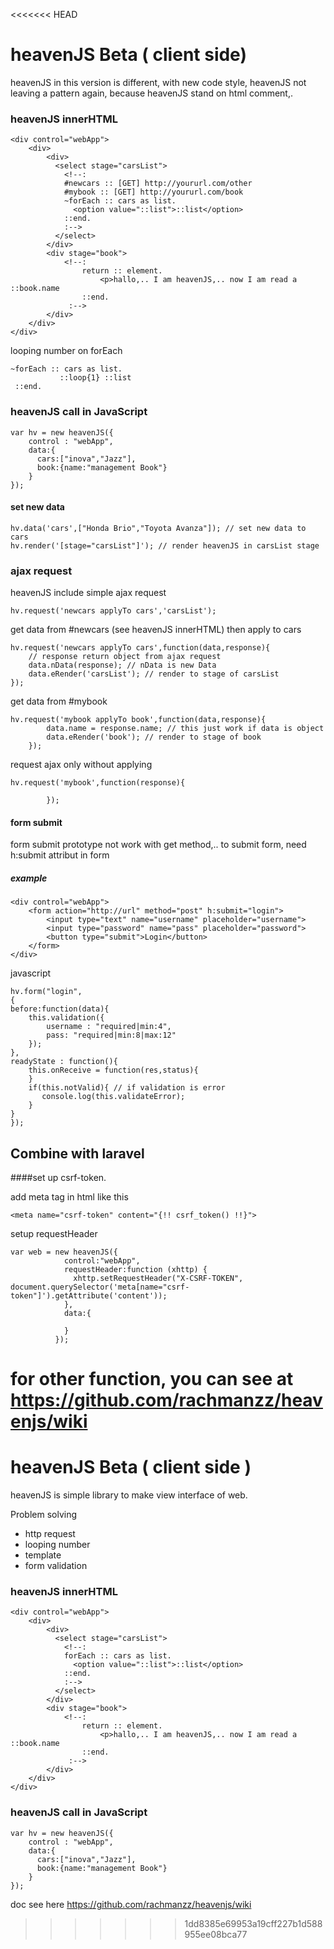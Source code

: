 <<<<<<< HEAD
# heavenJS Beta ( client side)
heavenJS in this version is different, with new code style, heavenJS not leaving a pattern again, because heavenJS stand on html comment,.
 
### heavenJS innerHTML
    <div control="webApp">
        <div>
            <div>
              <select stage="carsList">
                <!--:
                #newcars :: [GET] http://yoururl.com/other
                #mybook :: [GET] http://yoururl.com/book
                ~forEach :: cars as list.
                  <option value="::list">::list</option>
                ::end.
                :-->
              </select>
            </div>
            <div stage="book">
                <!--:
                    return :: element.
                        <p>hallo,.. I am heavenJS,.. now I am read a ::book.name
                    ::end.
                 :-->
            </div>
        </div>
    </div>
    
looping number on forEach
    
    ~forEach :: cars as list.
               ::loop{1} ::list
     ::end.
                    

### heavenJS call in JavaScript

    var hv = new heavenJS({
        control : "webApp",
        data:{
          cars:["inova","Jazz"],
          book:{name:"management Book"}
        }
    });
    
#### set new data
    
    hv.data('cars',["Honda Brio","Toyota Avanza"]); // set new data to cars
    hv.render('[stage="carsList"]'); // render heavenJS in carsList stage
    
    
### ajax request
heavenJS include simple ajax request

    hv.request('newcars applyTo cars','carsList');

get data from #newcars (see heavenJS innerHTML) then apply to cars

    hv.request('newcars applyTo cars',function(data,response){
        // response return object from ajax request
        data.nData(response); // nData is new Data
        data.eRender('carsList'); // render to stage of carsList
    });
    
get data from #mybook
    
    hv.request('mybook applyTo book',function(data,response){
            data.name = response.name; // this just work if data is object
            data.eRender('book'); // render to stage of book
        });
        
request ajax only without applying

    hv.request('mybook',function(response){
                
            });
                
#### form submit
form submit prototype not work with get method,..
to submit form, need h:submit attribut in form

##### example

    <div control="webApp">
        <form action="http://url" method="post" h:submit="login">
            <input type="text" name="username" placeholder="username">
            <input type="password" name="pass" placeholder="password">
            <button type="submit">Login</button>
        </form>
    </div>
    
javascript
    
    hv.form("login",
    {
    before:function(data){
        this.validation({
            username : "required|min:4",
            pass: "required|min:8|max:12"
        });
    },
    readyState : function(){
        this.onReceive = function(res,status){
        }
        if(this.notValid){ // if validation is error
           console.log(this.validateError);
        }
    }
    });
    
## Combine with laravel
####set up csrf-token. 

add meta tag in html like this

    <meta name="csrf-token" content="{!! csrf_token() !!}">
    
setup requestHeader
    
    var web = new heavenJS({
                control:"webApp",
                requestHeader:function (xhttp) {
                  xhttp.setRequestHeader("X-CSRF-TOKEN", document.querySelector('meta[name="csrf-token"]').getAttribute('content'));
                },
                data:{
                  
                }
              });
    

for other function, you can see at https://github.com/rachmanzz/heavenjs/wiki
=======
# heavenJS Beta ( client side )
heavenJS is simple library to make view interface of web.

Problem solving
- http request 
- looping number
- template
- form validation
 
### heavenJS innerHTML
    <div control="webApp">
        <div>
            <div>
              <select stage="carsList">
                <!--:
                forEach :: cars as list.
                  <option value="::list">::list</option>
                ::end.
                :-->
              </select>
            </div>
            <div stage="book">
                <!--:
                    return :: element.
                        <p>hallo,.. I am heavenJS,.. now I am read a ::book.name
                    ::end.
                 :-->
            </div>
        </div>
    </div>             

### heavenJS call in JavaScript

    var hv = new heavenJS({
        control : "webApp",
        data:{
          cars:["inova","Jazz"],
          book:{name:"management Book"}
        }
    });    

doc see here https://github.com/rachmanzz/heavenjs/wiki
>>>>>>> 1dd8385e69953a19cff227b1d588955ee08bca77
